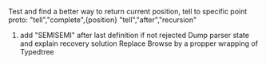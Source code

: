 Test and find a better way to return current position, tell to specific point 
proto: "tell","complete",{position}
       "tell","after","recursion"
1. add "SEMISEMI" after last definition if not rejected
Dump parser state and explain recovery solution
Replace Browse by a propper wrapping of Typedtree
